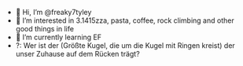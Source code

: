 - 👋 Hi, I’m @freaky7tyley
- 👀 I’m interested in 3.1415zza, pasta, coffee, rock climbing and other good things in life 
- 🌱 I’m currently learning EF
- ?: Wer ist der (Größte Kugel, die um die Kugel mit Ringen kreist) der unser Zuhause auf dem Rücken trägt?


<!---
freaky7tyley/freaky7tyley is a ✨ special ✨ repository because its `README.md` (this file) appears on your GitHub profile.
You can click the Preview link to take a look at your changes.
--->
